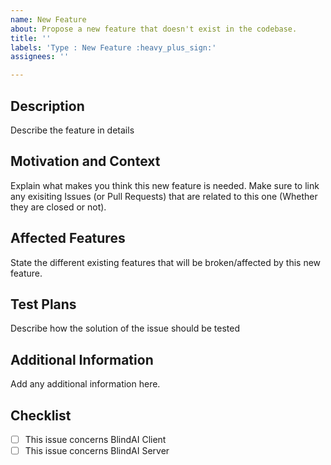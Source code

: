 ```yaml
---
name: New Feature
about: Propose a new feature that doesn't exist in the codebase.
title: ''
labels: 'Type : New Feature :heavy_plus_sign:'
assignees: ''

---
```


## Description
Describe the feature in details

## Motivation and Context
Explain what makes you think this new feature is needed.
Make sure to link any exisiting Issues (or Pull Requests) that are related to this one (Whether they are closed or not).

## Affected Features
State the different existing features that will be broken/affected by this new feature.

## Test Plans
Describe how the solution of the issue should be tested

## Additional Information
Add any additional information here.

## Checklist
- [ ] This issue concerns BlindAI Client
- [ ] This issue concerns BlindAI Server
